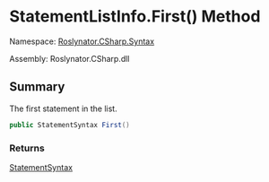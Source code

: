 # StatementListInfo\.First\(\) Method

Namespace: [Roslynator.CSharp.Syntax](../../README.md)

Assembly: Roslynator\.CSharp\.dll

## Summary

The first statement in the list\.

```csharp
public StatementSyntax First()
```

### Returns

[StatementSyntax](https://docs.microsoft.com/en-us/dotnet/api/microsoft.codeanalysis.csharp.syntax.statementsyntax)

